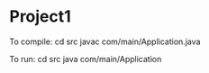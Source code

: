 # Project1
To compile: 
	cd src
	javac com/main/Application.java

To run: 
	cd src
	java com/main/Application
